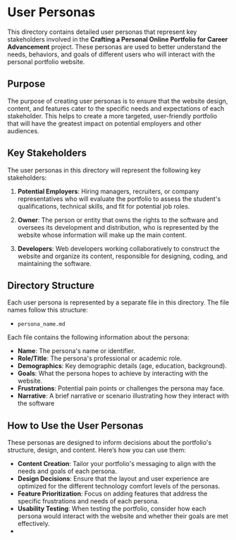 # User Personas

This directory contains detailed user personas that represent key stakeholders involved in the **Crafting a Personal Online Portfolio for Career Advancement** project. These personas are used to better understand the needs, behaviors, and goals of different users who will interact with the personal portfolio website.

## Purpose

The purpose of creating user personas is to ensure that the website design, content, and features cater to the specific needs and expectations of each stakeholder. This helps to create a more targeted, user-friendly portfolio that will have the greatest impact on potential employers and other audiences.

## Key Stakeholders

The user personas in this directory will represent the following key stakeholders:

1. **Potential Employers**: Hiring managers, recruiters, or company representatives who will evaluate the portfolio to assess the student's qualifications, technical skills, and fit for potential job roles.

2. **Owner**: The person or entity that owns the rights to the software and oversees its development and distribution, who is represented by the website whose information will make up the main content. 

3. **Developers**: Web developers working collaboratively to construct the website and organize its content, responsible for designing, coding, and maintaining the software.

## Directory Structure

Each user persona is represented by a separate file in this directory. The file names follow this structure:

- `persona_name.md`

Each file contains the following information about the persona:

- **Name**: The persona's name or identifier.
- **Role/Title**: The persona's professional or academic role.
- **Demographics**: Key demographic details (age, education, background).
- **Goals**: What the persona hopes to achieve by interacting with the website.
- **Frustrations**: Potential pain points or challenges the persona may face.
- **Narrative**: A brief narrative or scenario illustrating how they interact with the software

## How to Use the User Personas

These personas are designed to inform decisions about the portfolio's structure, design, and content. Here’s how you can use them:

- **Content Creation**: Tailor your portfolio's messaging to align with the needs and goals of each persona.
- **Design Decisions**: Ensure that the layout and user experience are optimized for the different technology comfort levels of the personas.
- **Feature Prioritization**: Focus on adding features that address the specific frustrations and needs of each persona.
- **Usability Testing**: When testing the portfolio, consider how each persona would interact with the website and whether their goals are met effectively.
- 
